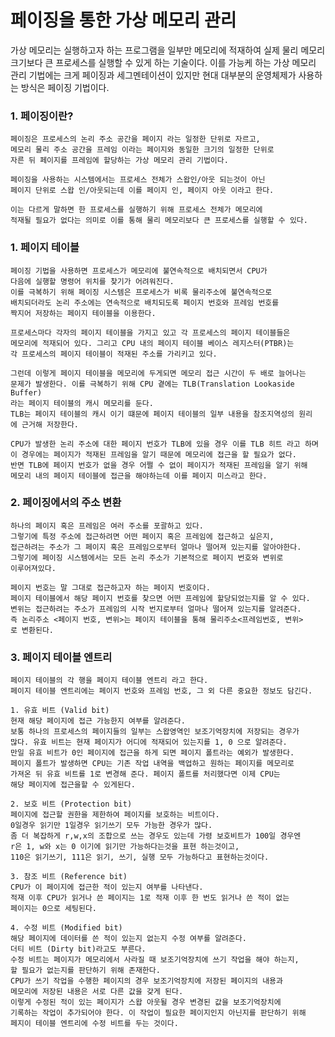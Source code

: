 # 페이징을 통한 가상 메모리 관리
가상 메모리는 실행하고자 하는 프로그램을 일부만 메모리에 적재하여 실제 물리 메모리
크기보다 큰 프로세스를 실행할 수 있게 하는 기술이다.
이를 가능케 하는 가상 메모리 관리 기법에는 크게 페이징과 세그멘테이션이 있지만
현대 대부분의 운영체제가 사용하는 방식은 페이징 기법이다.

### 1. 페이징이란?
    페이징은 프로세스의 논리 주소 공간을 페이지 라는 일정한 단위로 자르고,
    메모리 물리 주소 공간을 프레임 이라는 페이지와 동일한 크기의 일정한 단위로
    자른 뒤 페이지를 프레임에 할당하는 가상 메모리 관리 기법이다.

    페이징을 사용하는 시스템에서는 프로세스 전체가 스왑인/아웃 되는것이 아닌
    페이지 단위로 스왑 인/아웃되는데 이를 페이지 인, 페이지 아웃 이라고 한다.

    이는 다르게 말하면 한 프로세스를 실행하기 위해 프로세스 전체가 메모리에
    적재될 필요가 없다는 의미로 이를 통해 물리 메모리보다 큰 프로세스를 실행할 수 있다.
    
### 1. 페이지 테이블
    페이징 기법을 사용하면 프로세스가 메모리에 불연속적으로 배치되면서 CPU가
    다음에 실행할 명령어 위치를 찾기가 어려워진다.
    이를 극복하기 위해 페이징 시스템은 프로세스가 비록 물리주소에 불연속적으로
    배치되더라도 논리 주소에는 연속적으로 배치되도록 페이지 번호와 프레임 번호를
    짝지어 저장하는 페이지 테이블을 이용한다.

    프로세스마다 각자의 페이지 테이블을 가지고 있고 각 프로세스의 페이지 테이블들은
    메모리에 적재되어 있다. 그리고 CPU 내의 페이지 테이블 베이스 레지스터(PTBR)는
    각 프로세스의 페이지 테이블이 적재된 주소를 가리키고 있다.

    그런데 이렇게 페이지 테이블을 메모리에 두게되면 메모리 접근 시간이 두 배로 늘어나는
    문제가 발생한다. 이를 극복하기 위해 CPU 곁에는 TLB(Translation Lookaside Buffer)
    라는 페이지 테이블의 캐시 메모리를 둔다.
    TLB는 페이지 테이블의 캐시 이기 떄문에 페이지 테이블의 일부 내용을 참조지역성의 원리
    에 근거해 저장한다.

    CPU가 발생한 논리 주소에 대한 페이지 번호가 TLB에 있을 경우 이를 TLB 히트 라고 하며
    이 경우에는 페이지가 적재된 프레임을 알기 때문에 메모리에 접근을 할 필요가 없다.
    반면 TLB에 페이지 번호가 없을 경우 어쩔 수 없이 페이지가 적재된 프레임을 알기 위해
    메모리 내의 페이지 테이블에 접근을 해야하는데 이를 페이지 미스라고 한다.

### 2. 페이징에서의 주소 변환
    하나의 페이지 혹은 프레임은 여러 주소를 포괄하고 있다.
    그렇기에 특정 주소에 접근하려면 어떤 페이지 혹은 프레임에 접근하고 싶은지,
    접근하려는 주소가 그 페이지 혹은 프레임으로부터 얼마나 떨어져 있는지를 알아야한다.
    그렇기에 페이징 시스템에서는 모든 논리 주소가 기본적으로 페이지 번호와 변위로
    이루어져있다.

    페이지 번호는 말 그대로 접근하고자 하는 페이지 번호이다.
    페이지 테이블에서 해당 페이지 번호를 찾으면 어떤 프레임에 할당되었는지를 알 수 있다.
    변위는 접근하려는 주소가 프레임의 시작 번지로부터 얼마나 떨어져 있는지를 알려준다.
    즉 논리주소 <페이지 번호, 변위>는 페이지 테이블을 통해 물리주소<프레임번호, 변위>
    로 변환된다. 

### 3. 페이지 테이블 엔트리
    페이지 테이블의 각 행을 페이지 테이블 엔트리 라고 한다.
    페이지 테이블 엔트리에는 페이지 번호와 프레임 번호, 그 외 다른 중요한 정보도 담긴다.

    1. 유효 비트 (Valid bit)
    현재 해당 페이지에 접근 가능한지 여부를 알려준다.
    보통 하나의 프로세스의 페이지들의 일부는 스왑영역인 보조기억장치에 저장되는 경우가
    많다. 유효 비트는 현재 페이지가 어디에 적재되어 있는지를 1, 0 으로 알려준다.
    만일 유효 비트가 0인 페이지에 접근을 하게 되면 페이지 폴트라는 예외가 발생한다.
    페이지 폴트가 발생하면 CPU는 기존 작업 내역을 백업하고 원하는 페이지를 메모리로
    가져온 뒤 유효 비트를 1로 변경해 준다. 페이지 폴트를 처리했다면 이제 CPU는
    해당 페이지에 접근을할 수 있게된다.

    2. 보호 비트 (Protection bit)
    페이지에 접근할 권한을 제한하여 페이지를 보호하는 비트이다.
    0일경우 읽기만 1일경우 읽기쓰기 모두 가능한 경우가 많다.
    좀 더 복잡하게 r,w,x의 조합으로 쓰는 경우도 있는데 가령 보호비트가 100일 경우엔
    r은 1, w와 x는 0 이기에 읽기만 가능하다는것을 표현 하는것이고,
    110은 읽기쓰기, 111은 읽기, 쓰기, 실행 모두 가능하다고 표현하는것이다.

    3. 참조 비트 (Reference bit)
    CPU가 이 페이지에 접근한 적이 있는지 여부를 나타낸다.
    적재 이후 CPU가 읽거나 쓴 페이지는 1로 적재 이후 한 번도 읽거나 쓴 적이 없는
    페이지는 0으로 세팅된다.

    4. 수정 비트 (Modified bit)
    해당 페이지에 데이터를 쓴 적이 있는지 없는지 수정 여부를 알려준다.
    더티 비트 (Dirty bit)라고도 부른다.
    수정 비트는 페이지가 메모리에서 사라질 때 보조기억장치에 쓰기 작업을 해야 하는지,
    할 필요가 없는지를 판단하기 위해 존재한다.
    CPU가 쓰기 작업을 수행한 페이지의 경우 보조기억장치에 저장된 페이지의 내용과
    메모리에 저장된 내용은 서로 다른 값을 갖게 된다.
    이렇게 수정된 적이 있는 페이지가 스왑 아웃될 경우 변경된 값을 보조기억장치에
    기록하는 작업이 추가되어야 한다. 이 작업이 필요한 페이지인지 아닌지를 판단하기 위해
    페지이 테이블 엔트리에 수정 비트를 두는 것이다.
